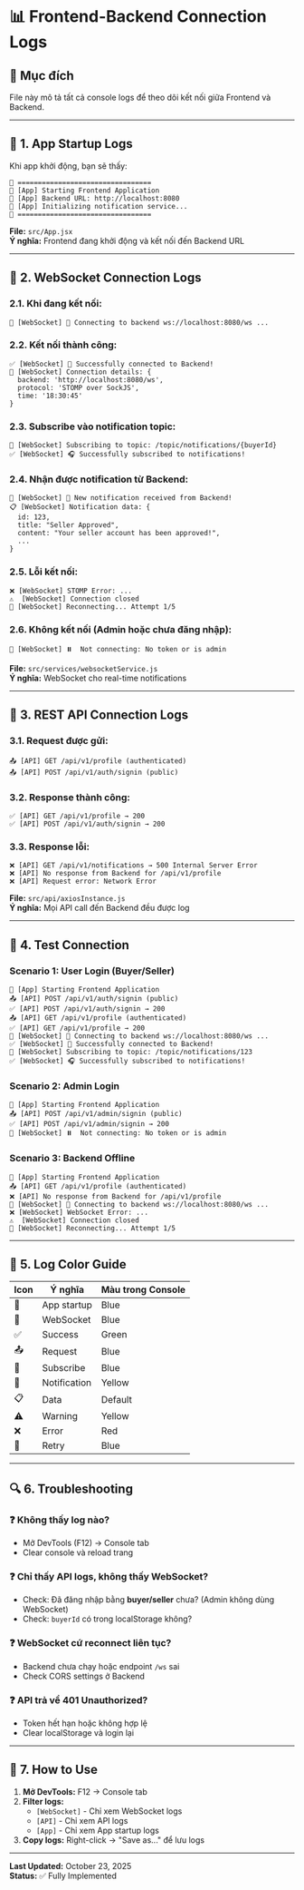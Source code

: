 # 📊 Frontend-Backend Connection Logs

## 🎯 Mục đích
File này mô tả tất cả console logs để theo dõi kết nối giữa Frontend và Backend.

---

## 🚀 1. App Startup Logs

Khi app khởi động, bạn sẽ thấy:

```
🚀 =================================
🚀 [App] Starting Frontend Application
🚀 [App] Backend URL: http://localhost:8080
🚀 [App] Initializing notification service...
🚀 =================================
```

**File:** `src/App.jsx`  
**Ý nghĩa:** Frontend đang khởi động và kết nối đến Backend URL

---

## 🔌 2. WebSocket Connection Logs

### 2.1. Khi đang kết nối:
```
🔌 [WebSocket] 🔄 Connecting to backend ws://localhost:8080/ws ...
```

### 2.2. Kết nối thành công:
```
✅ [WebSocket] 🎉 Successfully connected to Backend!
📡 [WebSocket] Connection details: {
  backend: 'http://localhost:8080/ws',
  protocol: 'STOMP over SockJS',
  time: '18:30:45'
}
```

### 2.3. Subscribe vào notification topic:
```
📡 [WebSocket] Subscribing to topic: /topic/notifications/{buyerId}
✅ [WebSocket] 🎧 Successfully subscribed to notifications!
```

### 2.4. Nhận được notification từ Backend:
```
🔔 [WebSocket] 📩 New notification received from Backend!
📋 [WebSocket] Notification data: {
  id: 123,
  title: "Seller Approved",
  content: "Your seller account has been approved!",
  ...
}
```

### 2.5. Lỗi kết nối:
```
❌ [WebSocket] STOMP Error: ...
⚠️  [WebSocket] Connection closed
🔄 [WebSocket] Reconnecting... Attempt 1/5
```

### 2.6. Không kết nối (Admin hoặc chưa đăng nhập):
```
🔌 [WebSocket] ⏸️  Not connecting: No token or is admin
```

**File:** `src/services/websocketService.js`  
**Ý nghĩa:** WebSocket cho real-time notifications

---

## 📡 3. REST API Connection Logs

### 3.1. Request được gửi:
```
📤 [API] GET /api/v1/profile (authenticated)
📤 [API] POST /api/v1/auth/signin (public)
```

### 3.2. Response thành công:
```
✅ [API] GET /api/v1/profile → 200
✅ [API] POST /api/v1/auth/signin → 200
```

### 3.3. Response lỗi:
```
❌ [API] GET /api/v1/notifications → 500 Internal Server Error
❌ [API] No response from Backend for /api/v1/profile
❌ [API] Request error: Network Error
```

**File:** `src/api/axiosInstance.js`  
**Ý nghĩa:** Mọi API call đến Backend đều được log

---

## 🧪 4. Test Connection

### Scenario 1: User Login (Buyer/Seller)
```
🚀 [App] Starting Frontend Application
📤 [API] POST /api/v1/auth/signin (public)
✅ [API] POST /api/v1/auth/signin → 200
📤 [API] GET /api/v1/profile (authenticated)
✅ [API] GET /api/v1/profile → 200
🔌 [WebSocket] 🔄 Connecting to backend ws://localhost:8080/ws ...
✅ [WebSocket] 🎉 Successfully connected to Backend!
📡 [WebSocket] Subscribing to topic: /topic/notifications/123
✅ [WebSocket] 🎧 Successfully subscribed to notifications!
```

### Scenario 2: Admin Login
```
🚀 [App] Starting Frontend Application
📤 [API] POST /api/v1/admin/signin (public)
✅ [API] POST /api/v1/admin/signin → 200
🔌 [WebSocket] ⏸️  Not connecting: No token or is admin
```

### Scenario 3: Backend Offline
```
🚀 [App] Starting Frontend Application
📤 [API] GET /api/v1/profile (authenticated)
❌ [API] No response from Backend for /api/v1/profile
🔌 [WebSocket] 🔄 Connecting to backend ws://localhost:8080/ws ...
❌ [WebSocket] WebSocket Error: ...
⚠️  [WebSocket] Connection closed
🔄 [WebSocket] Reconnecting... Attempt 1/5
```

---

## 🎨 5. Log Color Guide

| Icon | Ý nghĩa | Màu trong Console |
|------|---------|-------------------|
| 🚀 | App startup | Blue |
| 🔌 | WebSocket | Blue |
| ✅ | Success | Green |
| 📤 | Request | Blue |
| 📡 | Subscribe | Blue |
| 🔔 | Notification | Yellow |
| 📋 | Data | Default |
| ⚠️  | Warning | Yellow |
| ❌ | Error | Red |
| 🔄 | Retry | Blue |

---

## 🔍 6. Troubleshooting

### ❓ Không thấy log nào?
- Mở DevTools (F12) → Console tab
- Clear console và reload trang

### ❓ Chỉ thấy API logs, không thấy WebSocket?
- Check: Đã đăng nhập bằng **buyer/seller** chưa? (Admin không dùng WebSocket)
- Check: `buyerId` có trong localStorage không?

### ❓ WebSocket cứ reconnect liên tục?
- Backend chưa chạy hoặc endpoint `/ws` sai
- Check CORS settings ở Backend

### ❓ API trả về 401 Unauthorized?
- Token hết hạn hoặc không hợp lệ
- Clear localStorage và login lại

---

## 📝 7. How to Use

1. **Mở DevTools:** F12 → Console tab
2. **Filter logs:**
   - `[WebSocket]` - Chỉ xem WebSocket logs
   - `[API]` - Chỉ xem API logs
   - `[App]` - Chỉ xem App startup logs
3. **Copy logs:** Right-click → "Save as..." để lưu logs

---

**Last Updated:** October 23, 2025  
**Status:** ✅ Fully Implemented


